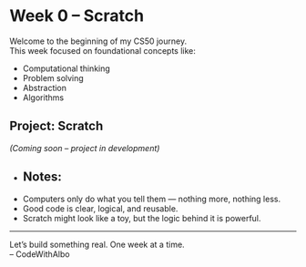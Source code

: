 # Week 0 – Scratch

Welcome to the beginning of my CS50 journey.  
This week focused on foundational concepts like:
- Computational thinking
- Problem solving
- Abstraction
- Algorithms

## Project: Scratch  
*(Coming soon – project in development)*

- ## Notes:
- Computers only do what you tell them — nothing more, nothing less.
- Good code is clear, logical, and reusable.
- Scratch might look like a toy, but the logic behind it is powerful.

---

Let’s build something real. One week at a time.  
– CodeWithAlbo
